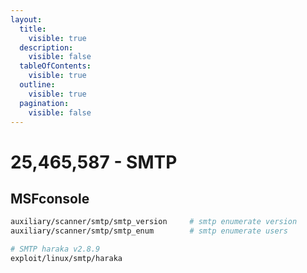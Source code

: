 ```yaml
---
layout:
  title:
    visible: true
  description:
    visible: false
  tableOfContents:
    visible: true
  outline:
    visible: true
  pagination:
    visible: false
---
```


# 25,465,587 - SMTP

## MSFconsole

```bash
auxiliary/scanner/smtp/smtp_version     # smtp enumerate version
auxiliary/scanner/smtp/smtp_enum        # smtp enumerate users

# SMTP haraka v2.8.9
exploit/linux/smtp/haraka
```
